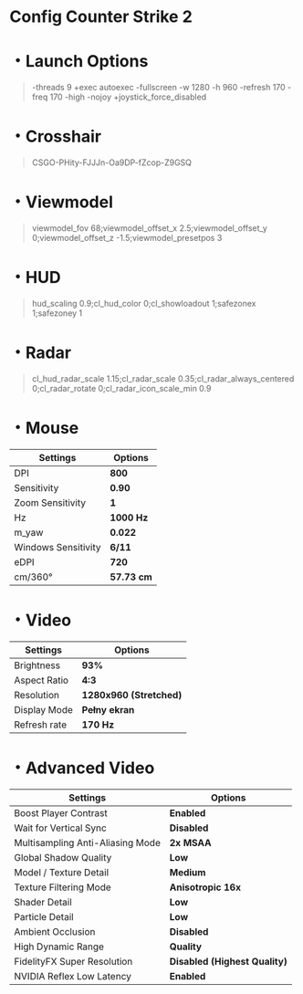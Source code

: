 #  Config Counter Strike 2
# ・Launch Options
> -threads 9 +exec autoexec -fullscreen -w 1280 -h 960 -refresh 170 -freq 170 -high -nojoy +joystick_force_disabled

# ・Crosshair
> CSGO-PHity-FJJJn-Oa9DP-fZcop-Z9GSQ

# ・Viewmodel
> viewmodel_fov 68;viewmodel_offset_x 2.5;viewmodel_offset_y 0;viewmodel_offset_z -1.5;viewmodel_presetpos 3

# ・HUD
> hud_scaling 0.9;cl_hud_color 0;cl_showloadout 1;safezonex 1;safezoney 1

# ・Radar
> cl_hud_radar_scale 1.15;cl_radar_scale 0.35;cl_radar_always_centered 0;cl_radar_rotate 0;cl_radar_icon_scale_min 0.9

# ・Mouse
| Settings                                      | Options               |
|-----------------------------------------------|-----------------------|
| DPI                                           | **800**               |
| Sensitivity                                   | **0.90**              |
| Zoom Sensitivity                              | **1**                 |
| Hz                                            | **1000 Hz**           |
| m_yaw                                         | **0.022**             |
| Windows Sensitivity                           | **6/11**              |
| eDPI                                          | **720**               |
| cm/360°                                       | **57.73 cm**          |

# ・Video
| Settings                                      | Options               |
|-----------------------------------------------|-----------------------|
| Brightness                                    | **93%**               |
| Aspect Ratio                                  | **4:3**               |
| Resolution                                    | **1280x960 (Stretched)**|
| Display Mode                                  | **Pełny ekran**       |
| Refresh rate                                  | **170 Hz**            |

# ・Advanced Video
| Settings                                      | Options               |
|-----------------------------------------------|-----------------------|
| Boost Player Contrast                         | **Enabled**           |
| Wait for Vertical Sync                        | **Disabled**          |
| Multisampling Anti-Aliasing Mode              | **2x MSAA**           |
| Global Shadow Quality                         | **Low**               |
| Model / Texture Detail                        | **Medium**            |
| Texture Filtering Mode                        | **Anisotropic 16x**   |
| Shader Detail                                 | **Low**               |
| Particle Detail                               | **Low**               |
| Ambient Occlusion                             | **Disabled**          |
| High Dynamic Range                            | **Quality**           |
| FidelityFX Super Resolution              | **Disabled (Highest Quality)**|
| NVIDIA Reflex Low Latency                     | **Enabled**           |
